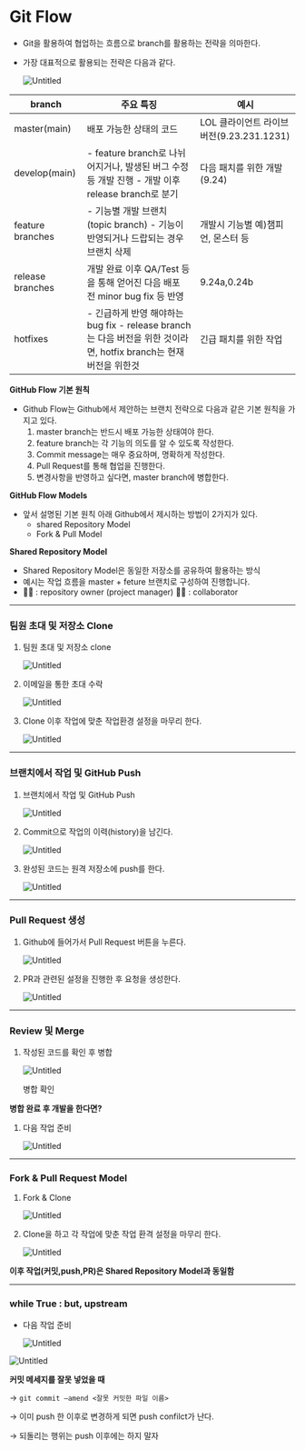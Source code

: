 # Git Flow

- Git을 활용하여 협업하는 흐름으로 branch를 활용하는 전략을 의마한다.
- 가장 대표적으로 활용되는 전략은 다음과 같다.
    
    ![Untitled](https://github.com/mangji12/mangji12/blob/master/GIt%26github/Git%20Flow/Git%20Flow/Untitled.png)
    

| branch | 주요 특징 | 예시 |
| --- | --- | --- |
| master(main) | 배포 가능한 상태의 코드 | LOL 클라이언트 라이브 버전(9.23.231.1231) |
| develop(main) | - feature branch로 나뉘어지거나, 발생된 버그 수정 등 개발 진행 - 개발 이후 release branch로 분기 | 다음 패치를 위한 개발(9.24) |
| feature branches | - 기능별 개발 브랜치(topic branch) - 기능이 반영되거나 드랍되는 경우 브랜치 삭제 | 개발시 기능별 예)챔피언, 몬스터 등 |
| release branches | 개발 완료 이후 QA/Test 등을 통해 얻어진 다음 배포 전 minor bug fix 등 반영 | 9.24a,0.24b |
| hotfixes | - 긴급하게 반영 해야하는 bug fix - release branch는 다음 버전을 위한 것이라면, hotfix branch는 현재 버전을 위한것 | 긴급 패치를 위한 작업 |

**GitHub Flow 기본 원칙**

- Github Flow는 Github에서 제안하는 브랜치 전략으로 다음과 같은 기본 원칙을 가지고 있다.
    1. master branch는 반드시 배포 가능한 상태여야 한다.
    2. feature branch는 각 기능의 의도를 알 수 있도록 작성한다.
    3. Commit message는 매우 중요하며, 명확하게 작성한다.
    4. Pull Request를 통해 협업을 진행한다.
    5. 변경사항을 반영하고 싶다면, master branch에 병합한다.
    

**GitHub Flow Models**

- 앞서 설명된 기본 원칙 아래 Github에서 제시하는 방법이 2가지가 있다.
    - shared Repository Model
    - Fork & Pull Model

**Shared Repository Model**

- Shared Repository Model은 동일한 저장소를 공유하여 활용하는 방식
- 예시는 작업 흐름을 master + feture 브랜치로 구성하여 진행합니다.
- 🧙‍♀️ : repository owner (project manager)
🧟‍♂️ : collaborator

---

### 팀원 초대 및 저장소 Clone

1. 팀원 초대 및 저장소 clone
    
    ![Untitled](https://github.com/mangji12/mangji12/blob/master/GIt%26github/Git%20Flow/Git%20Flow/Untitled%201.png)
    

1. 이메일을 통한 초대 수락
    
    ![Untitled](https://github.com/mangji12/mangji12/blob/master/GIt%26github/Git%20Flow/Git%20Flow/Untitled%202.png)
    
2. Clone 이후 작업에 맞춘 작업환경 설정을 마무리 한다.
    
    ![Untitled](https://github.com/mangji12/mangji12/blob/master/GIt%26github/Git%20Flow/Git%20Flow/Untitled%203.png)
    

---

### 브랜치에서 작업 및 GitHub Push

1. 브랜치에서 작업 및 GitHub Push
    
    ![Untitled](https://github.com/mangji12/mangji12/blob/master/GIt%26github/Git%20Flow/Git%20Flow/Untitled%204.png)
    
2. Commit으로 작업의 이력(history)을 남긴다.
    
    ![Untitled](https://github.com/mangji12/mangji12/blob/master/GIt%26github/Git%20Flow/Git%20Flow/Untitled%205.png)
    
3. 완성된 코드는 원격 저장소에 push를 한다.
    
    ![Untitled](https://github.com/mangji12/mangji12/blob/master/GIt%26github/Git%20Flow/Git%20Flow/Untitled%206.png)
    

---

### Pull Request 생성

1. Github에 들어가서 Pull Request 버튼을 누른다.
    
    ![Untitled](https://github.com/mangji12/mangji12/blob/master/GIt%26github/Git%20Flow/Git%20Flow/Untitled%207.png)
    

1. PR과 관련된 설정을 진행한 후 요청을 생성한다.
    
    ![Untitled](https://github.com/mangji12/mangji12/blob/master/GIt%26github/Git%20Flow/Git%20Flow/Untitled%208.png)
    

---

### Review 및 Merge

1. 작성된 코드를 확인 후 병합
    
    ![Untitled](https://github.com/mangji12/mangji12/blob/master/GIt%26github/Git%20Flow/Git%20Flow/Untitled%209.png)
    
    병합 확인
    

**병합 완료 후 개발을 한다면?**

1. 다음 작업 준비
    
    ![Untitled](https://github.com/mangji12/mangji12/blob/master/GIt%26github/Git%20Flow/Git%20Flow/Untitled%2010.png)
    

---

### Fork & Pull Request Model

1. Fork & Clone
    
    ![Untitled](https://github.com/mangji12/mangji12/blob/master/GIt%26github/Git%20Flow/Git%20Flow/Untitled%2011.png)
    
2. Clone을 하고 각 작업에 맞춘 작업 환격 설정을 마무리 한다.
    
    ![Untitled](https://github.com/mangji12/mangji12/blob/master/GIt%26github/Git%20Flow/Git%20Flow/Untitled%2012.png)
    

**이후 작업(커밋,push,PR)은 Shared Repository Model과 동일함**

---

### while True : but, upstream

- 다음 작업 준비
    
    ![Untitled](https://github.com/mangji12/mangji12/blob/master/GIt%26github/Git%20Flow/Git%20Flow/Untitled%2013.png)
    

![Untitled](https://github.com/mangji12/mangji12/blob/master/GIt%26github/Git%20Flow/Git%20Flow/Untitled%2014.png)

**커밋 메세지를 잘못 넣었을 때**

→ `git commit —amend <잘못 커밋한 파일 이름>`

→ 이미 push 한 이후로 변경하게 되면 push confilct가 난다.

→ 되돌리는 행위는 push 이후에는 하지 말자

